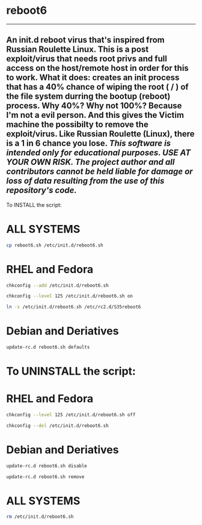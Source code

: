 # reboot6

---
An init.d reboot virus that's inspired from Russian Roulette Linux.
This is a post exploit/virus that needs root privs and full access on the host/remote host in order for this to work.
What it does: creates an init process that has a 40% chance of wiping the root ( / ) of the file system durring the bootup (reboot) process.
Why 40%? Why not 100%? Because I'm not a evil person. And this gives the Victim machine the possibilty to remove the exploit/virus.
Like Russian Roulette (Linux), there is a 1 in 6 chance you lose.
*This software is intended only for educational purposes. USE AT YOUR OWN RISK.
The project author and all contributors cannot be held liable for damage or loss of data resulting from the use of this repository's code.*
---

To INSTALL the script:
# ALL SYSTEMS
```sh
cp reboot6.sh /etc/init.d/reboot6.sh
```
# RHEL and Fedora
```sh
chkconfig --add /etc/init.d/reboot6.sh
```
```sh
chkconfig --level 125 /etc/init.d/reboot6.sh on
```
```sh
ln -s /etc/init.d/reboot6.sh /etc/rc2.d/S35reboot6
```
# Debian and Deriatives
```sh
update-rc.d reboot6.sh defaults
```
# To UNINSTALL the script:
# RHEL and Fedora
```sh
chkconfig --level 125 /etc/init.d/reboot6.sh off
```
```sh
chkconfig --del /etc/init.d/reboot6.sh
```
# Debian and Deriatives
```sh
update-rc.d reboot6.sh disable
```
```sh
update-rc.d reboot6.sh remove
```
# ALL SYSTEMS
```sh
rm /etc/init.d/reboot6.sh
```
